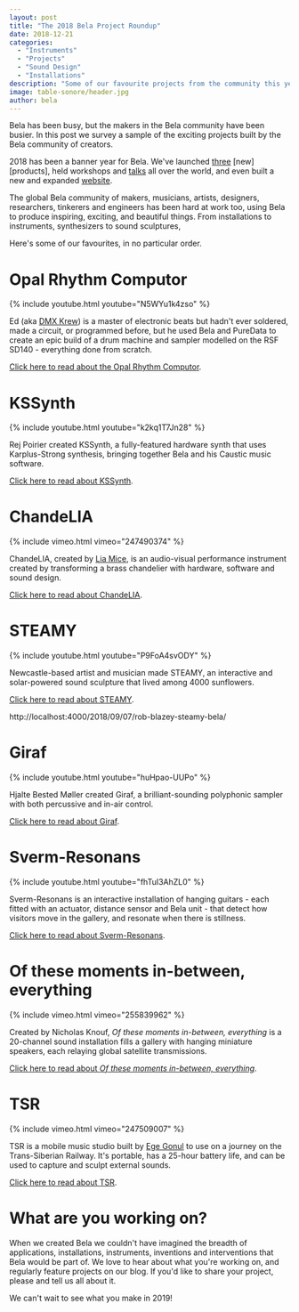 ```yaml
---
layout: post
title: "The 2018 Bela Project Roundup"
date: 2018-12-21
categories:
  - "Instruments"
  - "Projects"
  - "Sound Design"
  - "Installations"
description: "Some of our favourite projects from the community this year"
image: table-sonore/header.jpg
author: bela
---
```


Bela has been busy, but the makers in the Bela community have been busier. In this post we survey a sample of the exciting projects built by the Bela community of creators.

2018 has been a banner year for Bela. We've launched [three]() [new] [products], held workshops and [talks](https://loop.ableton.com/2018/program/activity/touch-code-play-creating-hybrid-physical-digital-music-instruments/) all over the world, and even built a new and expanded [website](https://bela.io).

The global Bela community of makers, musicians, artists, designers, researchers, tinkerers and engineers has been hard at work too, using Bela to produce inspiring, exciting, and beautiful things. From installations to instruments, synthesizers to sound sculptures, 

Here's some of our favourites, in no particular order.

# Opal Rhythm Computor

{% include youtube.html youtube="N5WYu1k4zso" %}

Ed (aka [DMX Krew](https://www.discogs.com/artist/983-DMX-Krew)) is a master of electronic beats but hadn't ever soldered, made a circuit, or programmed before, but he used Bela and PureData to create an epic build of a drum machine and sampler modelled on the RSF SD140 - everything done from scratch. 

[Click here to read about the Opal Rhythm Computor](https://blog.bela.io/2018/03/27/opal-rhythm-computor-dmx-krew/).

# KSSynth

{% include youtube.html youtube="k2kq1T7Jn28" %}

Rej Poirier created KSSynth, a fully-featured hardware synth that uses Karplus-Strong synthesis, bringing together Bela and his Caustic music software. 

[Click here to read about KSSynth](https://blog.bela.io/2018/11/24/bela-kssynth-caustic/).

# ChandeLIA

{% include vimeo.html vimeo="247490374" %}

ChandeLIA, created by [Lia Mice](https://www.liamice.com/), is an audio-visual performance instrument created by transforming a brass chandelier with hardware, software and sound design. 

[Click here to read about ChandeLIA](https://blog.bela.io/2018/03/08/chandelia-lia-mice-bela/).

# STEAMY

{% include youtube.html youtube="P9FoA4svODY" %}

Newcastle-based artist and musician made STEAMY, an interactive and solar-powered sound sculpture that lived among 4000 sunflowers.

[Click here to read about STEAMY](http://localhost:4000/2018/09/07/rob-blazey-steamy-bela/).

http://localhost:4000/2018/09/07/rob-blazey-steamy-bela/

# Giraf

{% include youtube.html youtube="huHpao-UUPo" %}

Hjalte Bested Møller created Giraf, a brilliant-sounding polyphonic sampler with both percussive and in-air control.

[Click here to read about Giraf](https://blog.bela.io/2018/09/14/Giraf-Bela-Hjalte-Bested-Moller/).

# Sverm-Resonans

{% include youtube.html youtube="fhTuI3AhZL0" %}

Sverm-Resonans is an interactive installation of hanging guitars - each fitted with an actuator, distance sensor and Bela unit - that detect how visitors move in the gallery, and resonate when there is stillness. 

[Click here to read about Sverm-Resonans](https://blog.bela.io/2018/03/02/sverm-resonans-bela-interactive-guitar-installation/).

# Of these moments in-between, everything

{% include vimeo.html vimeo="255839962" %}

Created by Nicholas Knouf, *Of these moments in-between, everything* is a 20-channel sound installation fills a gallery with hanging miniature speakers, each relaying global satellite transmissions.

[Click here to read about *Of these moments in-between, everything*](https://blog.bela.io/2018/03/16/twenty-channel-sound-installation-nick-knouf/).

# TSR

{% include vimeo.html vimeo="247509007" %}

TSR is a mobile music studio built by [Ege Gonul](http://www.egegonul.com/) to use on a journey on the Trans-Siberian Railway. It's portable, has a 25-hour battery life, and can be used to capture and sculpt external sounds. 

[Click here to read about TSR](https://blog.bela.io/2018/02/12/bela-trans-siberian-railway-egegonul/).

# What are you working on?

When we created Bela we couldn't have imagined the breadth of applications, installations, instruments, inventions and interventions that Bela would be part of. We love to hear about what you're working on, and regularly feature projects on our blog. If you'd like to share your project, please <script type="text/javascript" language="javascript">
<!--
{ coded = "3zZV@xUo5.3V"
  key = "pQg6SOhxMzG2RtlPB0Lc8jYasToEfAHk9Jv5qeVFZi1u7NyDwUW4X3CmdbKnrI"
  shift=coded.length
  link=""
  for (i=0; i<coded.length; i++) {
    if (key.indexOf(coded.charAt(i))==-1) {
      ltr = coded.charAt(i)
      link += (ltr)
    }
    else {     
      ltr = (key.indexOf(coded.charAt(i))-shift+key.length) % key.length
      link += (key.charAt(ltr))
    }
  }
document.write("<a href='mailto:"+link+"'>send us an email</a>")
}
//-->
</script> and tell us all about it.

We can't wait to see what you make in 2019!